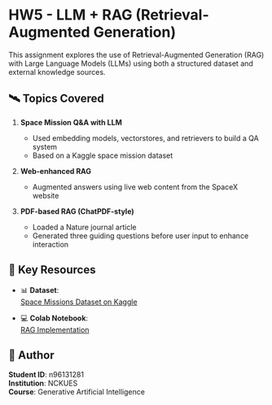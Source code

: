 # HW5 - LLM + RAG (Retrieval-Augmented Generation)

This assignment explores the use of Retrieval-Augmented Generation (RAG) with Large Language Models (LLMs) using both a structured dataset and external knowledge sources.

## 🛰️ Topics Covered

1. **Space Mission Q&A with LLM**
   - Used embedding models, vectorstores, and retrievers to build a QA system
   - Based on a Kaggle space mission dataset

2. **Web-enhanced RAG**
   - Augmented answers using live web content from the SpaceX website

3. **PDF-based RAG (ChatPDF-style)**
   - Loaded a Nature journal article
   - Generated three guiding questions before user input to enhance interaction

## 🔗 Key Resources

- 📊 **Dataset**:  
  [Space Missions Dataset on Kaggle](https://www.kaggle.com/datasets/sameerk2004/space-missions-dataset/data)

- 💻 **Colab Notebook**:  
  [RAG Implementation](https://colab.research.google.com/drive/1w5sorSaEuyGY5l8LVkvmkCx-P86LOc4M?usp=sharing)

## 🧾 Author

**Student ID**: n96131281  
**Institution**: NCKUES  
**Course**: Generative Artificial Intelligence

